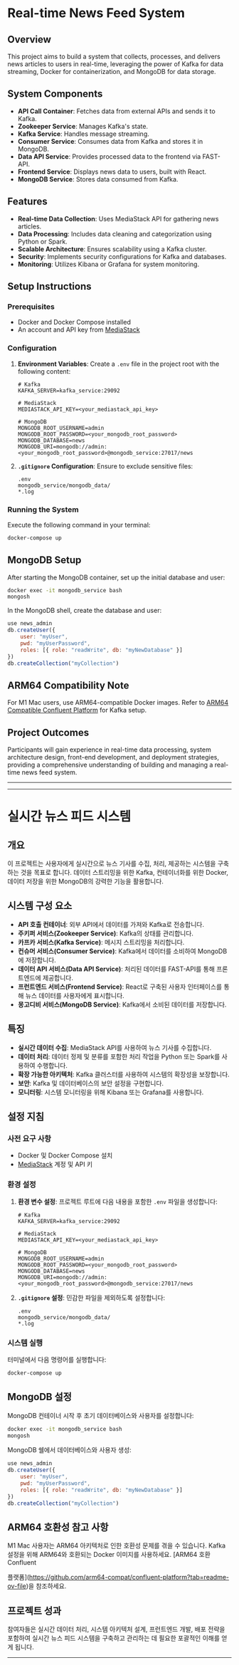 
# Real-time News Feed System

## Overview

This project aims to build a system that collects, processes, and delivers news articles to users in real-time, leveraging the power of Kafka for data streaming, Docker for containerization, and MongoDB for data storage.

## System Components

- **API Call Container**: Fetches data from external APIs and sends it to Kafka.
- **Zookeeper Service**: Manages Kafka's state.
- **Kafka Service**: Handles message streaming.
- **Consumer Service**: Consumes data from Kafka and stores it in MongoDB.
- **Data API Service**: Provides processed data to the frontend via FAST-API.
- **Frontend Service**: Displays news data to users, built with React.
- **MongoDB Service**: Stores data consumed from Kafka.

## Features

- **Real-time Data Collection**: Uses MediaStack API for gathering news articles.
- **Data Processing**: Includes data cleaning and categorization using Python or Spark.
- **Scalable Architecture**: Ensures scalability using a Kafka cluster.
- **Security**: Implements security configurations for Kafka and databases.
- **Monitoring**: Utilizes Kibana or Grafana for system monitoring.

## Setup Instructions

### Prerequisites

- Docker and Docker Compose installed
- An account and API key from [MediaStack](https://mediastack.com/)

### Configuration

1. **Environment Variables**: Create a `.env` file in the project root with the following content:

    ```env
    # Kafka
    KAFKA_SERVER=kafka_service:29092

    # MediaStack
    MEDIASTACK_API_KEY=<your_mediastack_api_key>

    # MongoDB
    MONGODB_ROOT_USERNAME=admin
    MONGODB_ROOT_PASSWORD=<your_mongodb_root_password>
    MONGODB_DATABASE=news
    MONGODB_URI=mongodb://admin:<your_mongodb_root_password>@mongodb_service:27017/news
    ```

2. **`.gitignore` Configuration**: Ensure to exclude sensitive files:

    ```
    .env
    mongodb_service/mongodb_data/
    *.log
    ```

### Running the System

Execute the following command in your terminal:

```bash
docker-compose up
```

## MongoDB Setup

After starting the MongoDB container, set up the initial database and user:

```bash
docker exec -it mongodb_service bash
mongosh
```

In the MongoDB shell, create the database and user:

```javascript
use news_admin
db.createUser({
    user: "myUser",
    pwd: "myUserPassword",
    roles: [{ role: "readWrite", db: "myNewDatabase" }]
})
db.createCollection("myCollection")
```

## ARM64 Compatibility Note

For M1 Mac users, use ARM64-compatible Docker images. Refer to [ARM64 Compatible Confluent Platform](https://github.com/arm64-compat/confluent-platform?tab=readme-ov-file) for Kafka setup.

## Project Outcomes

Participants will gain experience in real-time data processing, system architecture design, front-end development, and deployment strategies, providing a comprehensive understanding of building and managing a real-time news feed system.

---



---

# 실시간 뉴스 피드 시스템

## 개요

이 프로젝트는 사용자에게 실시간으로 뉴스 기사를 수집, 처리, 제공하는 시스템을 구축하는 것을 목표로 합니다. 데이터 스트리밍을 위한 Kafka, 컨테이너화를 위한 Docker, 데이터 저장을 위한 MongoDB의 강력한 기능을 활용합니다.

## 시스템 구성 요소

- **API 호출 컨테이너**: 외부 API에서 데이터를 가져와 Kafka로 전송합니다.
- **주키퍼 서비스(Zookeeper Service)**: Kafka의 상태를 관리합니다.
- **카프카 서비스(Kafka Service)**: 메시지 스트리밍을 처리합니다.
- **컨슈머 서비스(Consumer Service)**: Kafka에서 데이터를 소비하여 MongoDB에 저장합니다.
- **데이터 API 서비스(Data API Service)**: 처리된 데이터를 FAST-API를 통해 프론트엔드에 제공합니다.
- **프런트엔드 서비스(Frontend Service)**: React로 구축된 사용자 인터페이스를 통해 뉴스 데이터를 사용자에게 표시합니다.
- **몽고디비 서비스(MongoDB Service)**: Kafka에서 소비된 데이터를 저장합니다.

## 특징

- **실시간 데이터 수집**: MediaStack API를 사용하여 뉴스 기사를 수집합니다.
- **데이터 처리**: 데이터 정제 및 분류를 포함한 처리 작업을 Python 또는 Spark를 사용하여 수행합니다.
- **확장 가능한 아키텍처**: Kafka 클러스터를 사용하여 시스템의 확장성을 보장합니다.
- **보안**: Kafka 및 데이터베이스의 보안 설정을 구현합니다.
- **모니터링**: 시스템 모니터링을 위해 Kibana 또는 Grafana를 사용합니다.

## 설정 지침

### 사전 요구 사항

- Docker 및 Docker Compose 설치
- [MediaStack](https://mediastack.com/) 계정 및 API 키

### 환경 설정

1. **환경 변수 설정**: 프로젝트 루트에 다음 내용을 포함한 `.env` 파일을 생성합니다:

    ```env
    # Kafka
    KAFKA_SERVER=kafka_service:29092

    # MediaStack
    MEDIASTACK_API_KEY=<your_mediastack_api_key>

    # MongoDB
    MONGODB_ROOT_USERNAME=admin
    MONGODB_ROOT_PASSWORD=<your_mongodb_root_password>
    MONGODB_DATABASE=news
    MONGODB_URI=mongodb://admin:<your_mongodb_root_password>@mongodb_service:27017/news
    ```

2. **`.gitignore` 설정**: 민감한 파일을 제외하도록 설정합니다:

    ```
    .env
    mongodb_service/mongodb_data/
    *.log
    ```

### 시스템 실행

터미널에서 다음 명령어를 실행합니다:

```bash
docker-compose up
```

## MongoDB 설정

MongoDB 컨테이너 시작 후 초기 데이터베이스와 사용자를 설정합니다:

```bash
docker exec -it mongodb_service bash
mongosh
```

MongoDB 쉘에서 데이터베이스와 사용자 생성:

```javascript
use news_admin
db.createUser({
    user: "myUser",
    pwd: "myUserPassword",
    roles: [{ role: "readWrite", db: "myNewDatabase" }]
})
db.createCollection("myCollection")
```

## ARM64 호환성 참고 사항

M1 Mac 사용자는 ARM64 아키텍처로 인한 호환성 문제를 겪을 수 있습니다. Kafka 설정을 위해 ARM64와 호환되는 Docker 이미지를 사용하세요. [ARM64 호환 Confluent

 플랫폼](https://github.com/arm64-compat/confluent-platform?tab=readme-ov-file)을 참조하세요.

## 프로젝트 성과

참여자들은 실시간 데이터 처리, 시스템 아키텍처 설계, 프런트엔드 개발, 배포 전략을 포함하여 실시간 뉴스 피드 시스템을 구축하고 관리하는 데 필요한 포괄적인 이해를 얻게 됩니다.

---